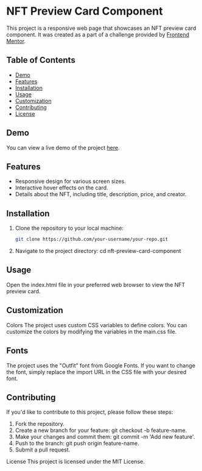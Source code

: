 # NFT Preview Card Component

This project is a responsive web page that showcases an NFT preview card component. It was created as a part of a challenge provided by [Frontend Mentor](https://www.frontendmentor.io?ref=challenge).

## Table of Contents

- [Demo](#demo)
- [Features](#features)
- [Installation](#installation)
- [Usage](#usage)
- [Customization](#customization)
- [Contributing](#contributing)
- [License](#license)

## Demo

You can view a live demo of the project [here](https://a7medc7.github.io/nft-preview-card-component/).

## Features

- Responsive design for various screen sizes.
- Interactive hover effects on the card.
- Details about the NFT, including title, description, price, and creator.

## Installation

1. Clone the repository to your local machine:

   ```bash
   git clone https://github.com/your-username/your-repo.git
    ```

1. Navigate to the project directory:
cd nft-preview-card-component

## Usage
Open the index.html file in your preferred web browser to view the NFT preview card.

## Customization
Colors
The project uses custom CSS variables to define colors. You can customize the colors by modifying the variables in the main.css file.

## Fonts
The project uses the "Outfit" font from Google Fonts. If you want to change the font, simply replace the import URL in the CSS file with your desired font.

## Contributing
If you'd like to contribute to this project, please follow these steps:

1. Fork the repository.
1. Create a new branch for your feature: git checkout -b feature-name.
1. Make your changes and commit them: git commit -m 'Add new feature'.
1. Push to the branch: git push origin feature-name.
1. Submit a pull request.

License
This project is licensed under the MIT License.
